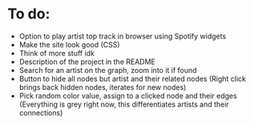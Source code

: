 # To do:

* Option to play artist top track in browser using Spotify widgets
* Make the site look good (CSS)
* Think of more stuff idk
* Description of the project in the README
* Search for an artist on the graph, zoom into it if found
* Button to hide all nodes but artist and their related nodes (Right click brings back hidden nodes, iterates for new nodes)
* Pick random color value, assign to a clicked node and their edges (Everything is grey right now, this differentiates artists and their connections)
